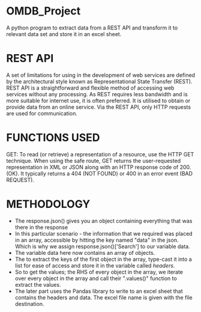 # OMDB_Project
A python program to extract data from a REST API and transform it to relevant data set and store it in an excel sheet.

# REST API
A set of limitations for using in the development of web services are defined by the architectural style known as Representational State Transfer (REST). REST API is a straightforward and flexible method of accessing web services without any processing. As REST requires less bandwidth and is more suitable for internet use, it is often preferred. It is utilised to obtain or provide data from an online service. Via the REST API, only HTTP requests are used for communication.

# FUNCTIONS USED 

GET: To read (or retrieve) a representation of a resource, use the HTTP GET technique. When using the safe route, GET returns the user-requested representation in XML or JSON along with an HTTP response code of 200. (OK). It typically returns a 404 (NOT FOUND) or 400 in an error event (BAD REQUEST).

# METHODOLOGY
* The response.json() gives you an object containing everything that was there in the response
* In this particular scenario - the information that we required was placed in an array, accessible by hitting the key named "data" in the json. Which is why we assign response.json()['Search'] to our variable data.
* The variable data here now contains an array of objects.
* The to extract the keys of the first object in the array, type-cast it into a list for ease of access and store it in the variable called _headers_.
* So to get the values; the RHS  of every object in the array, we iterate over every object in the array and call their ".values()" function to extract the values.
* The later part uses the Pandas library to write to an excel sheet that contains the headers and data. The excel file name is given with the file destination.
